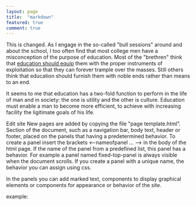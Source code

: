 ```yaml
---
layout: page
title:  "markdown"
featured: true
comment: true
---
```

This is changed. As I engage in the so-called "bull sessions" around and about the school, I too often find that most college men have a misconception of the purpose of education. Most of the "brethren" think that <a href="#">education should equip</a> them with the proper instruments of exploitation so that they can forever trample over the masses. Still others think that education should furnish them with noble ends rather than means to an end.

It seems to me that education has a two-fold function to perform in the life of man and in society: the one is utility and the other is culture. Education must enable a man to become more efficient, to achieve with increasing facility the ligitimate goals of his life.

Edit site
New pages are added by copying the file "page template.html".
Section of the document, such as a navigation bar, body text, header or footer, placed on the panels that having a predetermined behavior. To create a panel insert the brackets <--nameofpanel ... --> in the body of the html page. If the name of the panel from a predefined list, this panel has a behavior. For example a panel named fixed-top-panel is always visible when the document scrolls. If you create a panel with a unique name, the behavior you can assign using css.

In the panels you can add marked text, components to display graphical elements or components for appearance or behavior of the site.

example:
